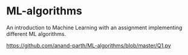# ML-algorithms
An introduction to Machine Learning with an assignment implementing different ML algorithms.

https://github.com/anand-parth/ML-algorithms/blob/master/Q1.py
